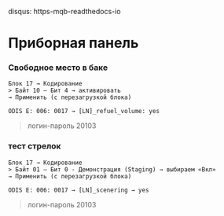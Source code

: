disqus: https-mqb-readthedocs-io
# Приборная панель

### Свободное место в баке

```
Блок 17 → Кодирование
> Байт 10 — Бит 4 → активировать
→ Применить (с перезагрузкой блока)
```
```
ODIS E: 006: 0017 → [LN]_refuel_volume: yes
```

> логин-пароль 20103

### тест стрелок

```
Блок 17 → Кодирование
> Байт 01 — Бит 0 - Демонстрация (Staging) → выбираем «Вкл»
→ Применить (с перезагрузкой блока)
```
```
ODIS E: 006: 0017 → [LN]_scenering → yes
```
	
> логин-пароль 20103